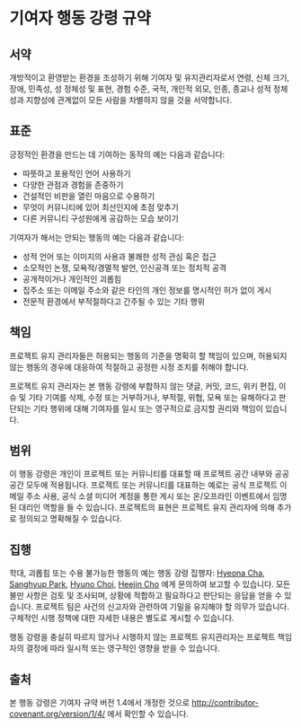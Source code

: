 # 기여자 행동 강령 규약

## 서약

개방적이고 환영받는 환경을 조성하기 위해 기여자 및 유지관리자로서 연령, 신체 크기, 장애, 민족성, 성 정체성 및 표현, 경험 수준, 국적, 개인적 외모, 인종, 종교나 성적 정체성과 지향성에 관계없이 모든 사람을 차별하지 않을 것을 서약합니다.


## 표준

긍정적인 환경을 만드는 데 기여하는 동작의 예는 다음과 같습니다:

* 따뜻하고 포용적인 언어 사용하기
* 다양한 관점과 경험을 존중하기
* 건설적인 비판을 열린 마음으로 수용하기
* 무엇이 커뮤니티에 있어 최선인지에 초점 맞추기
* 다른 커뮤니티 구성원에게 공감하는 모습 보이기

기여자가 해서는 안되는 행동의 예는 다음과 같습니다:

* 성적 언어 또는 이미지의 사용과 불쾌한 성적 관심 혹은 접근
* 소모적인 논쟁, 모욕적/경멸적 발언, 인신공격 또는 정치적 공격
* 공개적이거나 개인적인 괴롭힘
* 집주소 또는 이메일 주소와 같은 타인의 개인 정보를 명시적인 허가 없이 게시
* 전문적 환경에서 부적절하다고 간주될 수 있는 기타 행위

## 책임

프로젝트 유지 관리자들은 허용되는 행동의 기준을 명확히 할 책임이 있으며, 허용되지 않는 행동의 경우에 대응하여 적절하고 공정한 시정 조치를 취해야 합니다.

프로젝트 유지 관리자는 본 행동 강령에 부합하지 않는 댓글, 커밋, 코드, 위키 편집, 이슈 및 기타 기여를 삭제, 수정 또는 거부하거나, 부적절, 위협, 모욕 또는 유해하다고 판단되는 기타 행위에 대해 기여자를 일시 또는 영구적으로 금지할 권리와 책임이 있습니다.


## 범위

이 행동 강령은 개인이 프로젝트 또는 커뮤니티를 대표할 때 프로젝트 공간 내부와 공공 공간 모두에 적용됩니다. 프로젝트 또는 커뮤니티를 대표하는 예로는 공식 프로젝트 이메일 주소 사용, 공식 소셜 미디어 계정을 통한 게시 또는 온/오프라인 이벤트에서 임명된 대리인 역할을 들 수 있습니다. 프로젝트의 표현은 프로젝트 유지 관리자에 의해 추가로 정의되고 명확해질 수 있습니다.

## 집행

학대, 괴롭힘 또는 수용 불가능한 행동의 예는 행동 강령 집행자: [Hyeona Cha](메일:namuemue0509@gmail.com), [Sanghyup Park](메일:qtg2001@gmail.com), [Hyuno Choi](메일:soonitoon@gmail.com), [Heejin Cho](메일:hjcho9510@gmail.com) 에게 문의하여 보고할 수 있습니다. 모든 불만 사항은 검토 및 조사되며, 상황에 적합하고 필요하다고 판단되는 응답을 얻을 수 있습니다. 프로젝트 팀은 사건의 신고자와 관련하여 기밀을 유지해야 할 의무가 있습니다. 구체적인 시행 정책에 대한 자세한 내용은 별도로 게시할 수 있습니다.

행동 강령을 충실히 따르지 않거나 시행하지 않는 프로젝트 유지관리자는 프로젝트 책임자의 결정에 따라 일시적 또는 영구적인 영향을 받을 수 있습니다.

## 출처

본 행동 강령은 기여자 규약 버전 1.4에서 개정한 것으로 http://contributor-covenant.org/version/1/4/ 에서 확인할 수 있습니다.